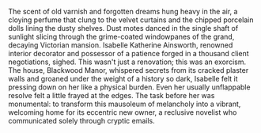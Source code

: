 The scent of old varnish and forgotten dreams hung heavy in the air, a cloying perfume that clung to the velvet curtains and the chipped porcelain dolls lining the dusty shelves.  Dust motes danced in the single shaft of sunlight slicing through the grime-coated windowpanes of the grand, decaying Victorian mansion.  Isabelle Katherine Ainsworth, renowned interior decorator and possessor of a patience forged in a thousand client negotiations, sighed.  This wasn't just a renovation; this was an exorcism.  The house, Blackwood Manor, whispered secrets from its cracked plaster walls and groaned under the weight of a history so dark, Isabelle felt it pressing down on her like a physical burden.  Even her usually unflappable resolve felt a little frayed at the edges.  The task before her was monumental: to transform this mausoleum of melancholy into a vibrant, welcoming home for its eccentric new owner, a reclusive novelist who communicated solely through cryptic emails.
